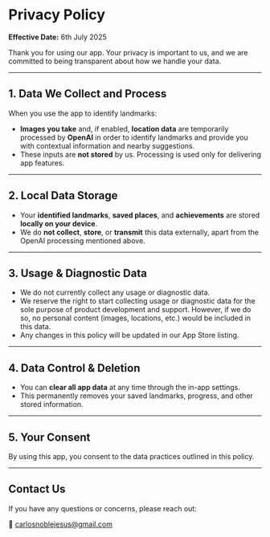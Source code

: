# Privacy Policy

**Effective Date:** 6th July 2025

Thank you for using our app. Your privacy is important to us, and we are committed to being transparent about how we handle your data.

---

## 1. Data We Collect and Process

When you use the app to identify landmarks:

- **Images you take** and, if enabled, **location data** are temporarily processed by **OpenAI** in order to identify landmarks and provide you with contextual information and nearby suggestions.
- These inputs are **not stored** by us. Processing is used only for delivering app features.

---

## 2. Local Data Storage

- Your **identified landmarks**, **saved places**, and **achievements** are stored **locally on your device**.
- We do **not collect**, **store**, or **transmit** this data externally, apart from the OpenAI processing mentioned above.

---

## 3. Usage & Diagnostic Data

- We do not currently collect any usage or diagnostic data.
- We reserve the right to start collecting usage or diagnostic data for the sole purpose of product development and support. However, if we do so, no personal content (images, locations, etc.) would be included in this data.
- Any changes in this policy will be updated in our App Store listing.

---

## 4. Data Control & Deletion

- You can **clear all app data** at any time through the in-app settings.
- This permanently removes your saved landmarks, progress, and other stored information.

---

## 5. Your Consent

By using this app, you consent to the data practices outlined in this policy.

---

## Contact Us

If you have any questions or concerns, please reach out:

📧 carlosnoblejesus@gmail.com
